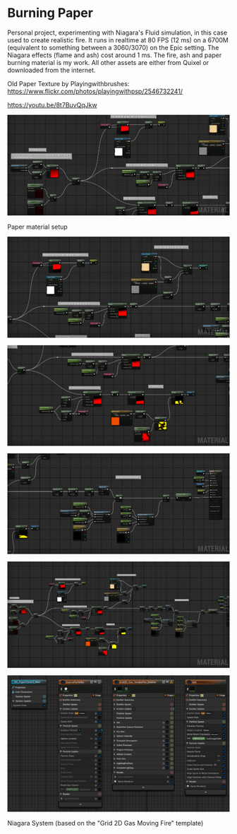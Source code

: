 # Burning Paper

Personal project, experimenting with Niagara's Fluid simulation, in this case used to create realistic fire. It runs in realtime at 80 FPS (12 ms) on a 6700M (equivalent to something between a 3060/3070) on the Epic setting. The Niagara effects (flame and ash) cost around 1 ms. The fire, ash and paper burning material is my work. All other assets are either from Quixel or downloaded from the internet.

Old Paper Texture by Playingwithbrushes: https://www.flickr.com/photos/playingwithpsp/2546732241/

https://youtu.be/8t7BuvQqJkw

![tactile-visions-burnmat1](tactile-visions-burnmat1.jpg)

Paper material setup

![tactile-visions-burnmat2](tactile-visions-burnmat2.jpg)

![tactile-visions-burnmat3](tactile-visions-burnmat3.jpg)

![tactile-visions-burnmat4](tactile-visions-burnmat4.jpg)

![tactile-visions-burnmatoverview](tactile-visions-burnmatoverview.jpg)

![tactile-visions-niagarasystem](tactile-visions-niagarasystem.jpg)

Niagara System (based on the "Grid 2D Gas Moving Fire" template)
